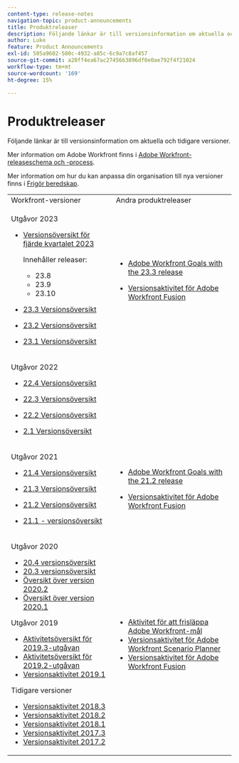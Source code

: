 ```yaml
---
content-type: release-notes
navigation-topic: product-announcements
title: Produktreleaser
description: Följande länkar är till versionsinformation om aktuella och tidigare versioner.
author: Luke
feature: Product Announcements
exl-id: 505a9602-580c-4932-a85c-6c9a7c8af457
source-git-commit: a20ff4ea67ac2745663896df0e0ae792f4f21024
workflow-type: tm+mt
source-wordcount: '169'
ht-degree: 15%

---
```


# Produktreleaser

Följande länkar är till versionsinformation om aktuella och tidigare versioner.

Mer information om Adobe Workfront finns i [Adobe Workfront-releaseschema och -process](../../product-announcements/product-releases/workfront-release-schedule.md).

Mer information om hur du kan anpassa din organisation till nya versioner finns i [Frigör beredskap](../../product-announcements/product-releases/release-readiness.md).

<table style="table-layout:auto"> 
 <col> 
 <col> 
 <tbody> 
  <tr> 
   <td>Workfront-versioner</td> 
   <td>Andra produktreleaser</td> 
  </tr> 
  <tr data-mc-conditions=""> 
   <td> <p>Utgåvor 2023</p> 
    <ul> 
    <li> <p><a href="/help/quicksilver/product-announcements/product-releases/23-q4-release-activity/23-q4-release-overview.md" class="MCXref xref" xrefformat="{para}">Versionsöversikt för fjärde kvartalet 2023</a> </p> <p> Innehåller releaser: <ul><li>23.8</li><li>23.9</li><li>23.10</li></ul></p>
    <li> <p><a href="/help/quicksilver/product-announcements/product-releases/23.3-release-activity/23-3-release-overview.md" class="MCXref xref" xrefformat="{para}">23.3 Versionsöversikt</a> </p> </li>
    <li> <p><a href="/help/quicksilver/product-announcements/product-releases/23.2-release-activity/23-2-release-overview.md" class="MCXref xref" xrefformat="{para}">23.2 Versionsöversikt</a> </p> </li>
    <li> <p><a href="../../product-announcements/product-releases/23.1-release-activity/23-1-release-overview.md" class="MCXref xref" xrefformat="{para}">23.1 Versionsöversikt</a> </p> </li>
    </ul> </td> 
   <td>    <ul> 
     <li> <p><a href="../../product-announcements/product-releases/goals-release-activity/goals-23-3-release/goals-23-3-release.md" class="MCXref xref" xrefformat="{para}">Adobe Workfront Goals with the 23.3 release</a> </p> </li> 
     <li> <p><a href="../../product-announcements/product-releases/fusion-release-activity/fusion-release-activity.md" class="MCXref xref" xrefformat="{para}">Versionsaktivitet för Adobe Workfront Fusion</a> </p> </li> 
    </ul></td> 
  </tr>
  <tr data-mc-conditions=""> 
   <td> <p>Utgåvor 2022</p> 
    <ul> 
    <li> <p><a href="../../product-announcements/product-releases/22.4-release-activity/22-4-release-overview.md" class="MCXref xref" xrefformat="{para}">22.4 Versionsöversikt</a> </p> </li>
    <li> <p><a href="../../product-announcements/product-releases/22.3-release-activity/22-3-release-overview.md" class="MCXref xref" xrefformat="{para}">22.3 Versionsöversikt</a> </p> </li>
     <li> <p><a href="../../product-announcements/product-releases/22.2-release-activity/22-2-release-overview.md" class="MCXref xref" xrefformat="{para}">22.2 Versionsöversikt</a> </p> </li> 
     <li> <p><a href="../../product-announcements/product-releases/22.1-release-activity/22-1-release-overview.md" class="MCXref xref" xrefformat="{para}">2.1 Versionsöversikt</a> </p> </li> 
    </ul> </td> 
   <td> </td> 
  </tr> 
  <tr> 
   <td> <p>Utgåvor 2021</p> 
    <ul> 
     <li> <p><a href="../../product-announcements/product-releases/21.4-release-activity/21.4-release-overview.md" class="MCXref xref" xrefformat="{para}">21.4 Versionsöversikt</a> </p> </li> 
     <li> <p><a href="../../product-announcements/product-releases/21.3-release-activity/21-3-release-overview.md" class="MCXref xref" xrefformat="{para}">21.3 Versionsöversikt</a> </p> </li> 
     <li> <p><a href="../../product-announcements/product-releases/21.2-release-activity/21-2-release-overview.md" class="MCXref xref" xrefformat="{para}">21.2 Versionsöversikt</a> </p> </li> 
     <li> <p><a href="../../product-announcements/product-releases/21.1-release-activity/21-1-release-overview.md" class="MCXref xref" xrefformat="{para}">21.1 - versionsöversikt</a> </p> </li> 
    </ul> </td> 
   <td> 
    <ul> 
     <li> <p><a href="../../product-announcements/product-releases/goals-release-activity/goals-21.2-release/goals-release-21-2.md" class="MCXref xref" xrefformat="{para}">Adobe Workfront Goals with the 21.2 release</a> </p> </li> 
     <li> <p><a href="../../product-announcements/product-releases/fusion-release-activity/fusion-release-activity.md" class="MCXref xref" xrefformat="{para}">Versionsaktivitet för Adobe Workfront Fusion</a> </p> </li> 
    </ul> </td> 
  </tr> 
  <tr> 
   <td> <p>Utgåvor 2020</p> 
    <ul> 
     <li><a href="../../product-announcements/product-releases/20.4-release-activity/20-4-release-overview.md" class="MCXref xref" xrefformat="{para}">20.4 versionsöversikt</a> <li><a href="../../product-announcements/product-releases/20.3-release-activity/20.3-release-overview.md" class="MCXref xref" xrefformat="{para}">20.3 versionsöversikt</a> </li> <li><a href="/help/quicksilver/product-announcements/product-releases/2020.2.-release-activity/2020.2-release-overview.md">Översikt över version 2020.2</a> </li> <li><a href="../../product-announcements/product-releases/2020.1-release-activity/2020.1-release-overview.md" class="MCXref xref" xrefformat="{para}">Översikt över version 2020.1</a> </li> </li> 
    </ul> <p>Utgåvor 2019</p> 
    <ul> 
     <li><a href="../../product-announcements/product-releases/quarterly-release-archive/2019.3-release-activity/2019.3-release-activity-overview.md" class="MCXref xref" xrefformat="{para}">Aktivitetsöversikt för 2019.3-utgåvan</a> <li><a href="../../product-announcements/product-releases/quarterly-release-archive/2019.2-release-activity/2019.2-release-activity-overview.md" class="MCXref xref" xrefformat="{para}">Aktivitetsöversikt för 2019.2-utgåvan</a> </li> <li><a href="../../product-announcements/product-releases/quarterly-release-archive/2019.1-release-activity/2019.1-release-activity.md" class="MCXref xref" xrefformat="{para}">Versionsaktivitet 2019.1</a> </li> </li> 
    </ul> <p>Tidigare versioner</p> 
    <ul> 
     <li><a href="../../product-announcements/product-releases/quarterly-release-archive/2018.3-release-activity/2018.3-release-activity.md" class="MCXref xref" xrefformat="{para}">Versionsaktivitet 2018.3</a> <li><a href="../../product-announcements/product-releases/quarterly-release-archive/2018.2-release-activity/2018.2-release-activity.md" class="MCXref xref" xrefformat="{para}">Versionsaktivitet 2018.2</a> </li> <li><a href="../../product-announcements/product-releases/quarterly-release-archive/2018.1-release-activity/2018.1-release-activity.md" class="MCXref xref" xrefformat="{para}">Versionsaktivitet 2018.1</a> </li> <li><a href="../../product-announcements/product-releases/quarterly-release-archive/2017.3-release-activity/2017.3-release-activity.md" class="MCXref xref" xrefformat="{para}">Versionsaktivitet 2017.3</a> </li> <li><a href="../../product-announcements/product-releases/quarterly-release-archive/2017.2-release-activity/2017.2-release-activity.md" class="MCXref xref" xrefformat="{para}">Versionsaktivitet 2017.2</a> </li> </li> 
    </ul> </td> 
   <td> 
    <ul> 
     <li><a href="../../product-announcements/product-releases/goals-release-activity/goals-release-activity.md" class="MCXref xref" xrefformat="{para}">Aktivitet för att frisläppa Adobe Workfront-mål</a> <li><a href="../../product-announcements/product-releases/scenario-planner-release-activity/sp-release-activity.md" class="MCXref xref" xrefformat="{para}">Versionsaktivitet för Adobe Workfront Scenario Planner</a> </li> <li><a href="../../product-announcements/product-releases/fusion-release-activity/fusion-release-activity.md" class="MCXref xref" xrefformat="{para}">Versionsaktivitet för Adobe Workfront Fusion</a> </li> </li> 
    </ul> </td> 
  </tr> 
 </tbody> 
</table>
